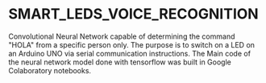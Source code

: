 # SMART_LEDS_VOICE_RECOGNITION
Convolutional Neural Network capable of determining the command "HOLA" from a specific person only. The purpose is to switch on a LED on an Arduino UNO via serial communication instructions. The Main code of the neural network model done with tensorflow was built in Google Colaboratory notebooks.
